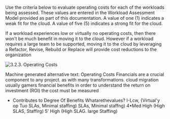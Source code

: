 Use the criteria below to evaluate operating costs for each of the workloads being assessed.  These values are entered in the Workload Assessment Model provided as part of this documentation.  A value of one (1) indicates a weak fit for the cloud.  A value of five (5) indicates a strong fit for the cloud. 

 

If a workload experiences low or virtually no operating costs, then there won't be much benefit in moving it to the cloud.  However if a workload requires a large team to be supported, moving it to the cloud by leveraging a Refactor, Revise, Rebuild or Replace will provide cost reductions to the organization 

 ![3.2.3. Operating Costs]()

Machine generated alternative text:
Operating Costs 
Financials are a crucial component to any project. as with many 
transformations. cloud migration usually gamers financial 
benefits in order to understand the return on investment (ROI) 
the cost must be measured 
- Contributes to Degree Of Benefits 
Whatarethevalues? 
I-Lcw, {Virtual'y op 
Tuo SLAs, Minimal staffing) 
SLAs, Minimal staffng) 
4•Med High (High SLAS, Staffirg) 
5' High (High SLAG. large Staffing) 
